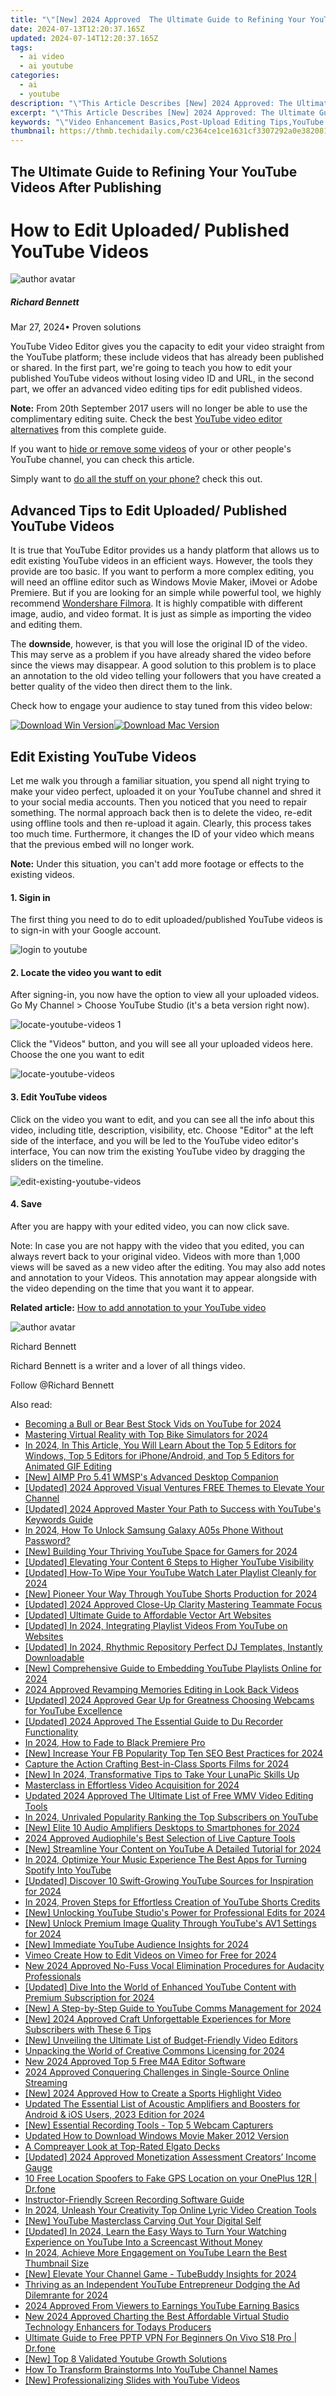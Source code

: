 ```yaml
---
title: "\"[New] 2024 Approved  The Ultimate Guide to Refining Your YouTube Videos After Publishing\""
date: 2024-07-13T12:20:37.165Z
updated: 2024-07-14T12:20:37.165Z
tags:
  - ai video
  - ai youtube
categories:
  - ai
  - youtube
description: "\"This Article Describes [New] 2024 Approved: The Ultimate Guide to Refining Your YouTube Videos After Publishing\""
excerpt: "\"This Article Describes [New] 2024 Approved: The Ultimate Guide to Refining Your YouTube Videos After Publishing\""
keywords: "\"Video Enhancement Basics,Post-Upload Editing Tips,YouTube Quality Upgrade,Engaging Video Content,Optimizing Video Titles,Audience Retention Strategies,Streamlining Video SEO\""
thumbnail: https://thmb.techidaily.com/c2364ce1ce1631cf3307292a0e382081e93d8f200b22ab446d3c669b5473d173.jpg
---
```


## The Ultimate Guide to Refining Your YouTube Videos After Publishing

# How to Edit Uploaded/ Published YouTube Videos

![author avatar](https://images.wondershare.com/filmora/article-images/richard-bennett.jpg)

##### Richard Bennett

 Mar 27, 2024• Proven solutions

YouTube Video Editor gives you the capacity to edit your video straight from the YouTube platform; these include videos that has already been published or shared. In the first part, we're going to teach you how to edit your published YouTube videos without losing video ID and URL, in the second part, we offer an advanced video editing tips for edit published videos.

**Note:** From 20th September 2017 users will no longer be able to use the complimentary editing suite. Check the best [YouTube video editor alternatives](https://tools.techidaily.com/wondershare/filmora/download/) from this complete guide.

If you want to [hide or remove some videos](https://tools.techidaily.com/wondershare/filmora/download/) of your or other people's YouTube channel, you can check this article.

Simply want to [do all the stuff on your phone?](https://tools.techidaily.com/wondershare/filmora/download/) check this out.

## Advanced Tips to Edit Uploaded/ Published YouTube Videos

It is true that YouTube Editor provides us a handy platform that allows us to edit existing YouTube videos in an efficient ways. However, the tools they provide are too basic. If you want to perform a more complex editing, you will need an offline editor such as Windows Movie Maker, iMovei or Adobe Premiere. But if you are looking for an simple while powerful tool, we highly recommend [Wondershare Filmora](https://tools.techidaily.com/wondershare/filmora/download/). It is highly compatible with different image, audio, and video format. It is just as simple as importing the video and editing them.

The **downside**, however, is that you will lose the original ID of the video. This may serve as a problem if you have already shared the video before since the views may disappear. A good solution to this problem is to place an annotation to the old video telling your followers that you have created a better quality of the video then direct them to the link.

Check how to engage your audience to stay tuned from this video below:

[![Download Win Version](https://images.wondershare.com/filmora/guide/download-btn-win.jpg)](https://tools.techidaily.com/wondershare/filmora/download/)[![Download Mac Version](https://images.wondershare.com/filmora/guide/download-btn-mac.jpg)](https://tools.techidaily.com/wondershare/filmora/download/)

## Edit Existing YouTube Videos

Let me walk you through a familiar situation, you spend all night trying to make your video perfect, uploaded it on your YouTube channel and shred it to your social media accounts. Then you noticed that you need to repair something. The normal approach back then is to delete the video, re-edit using offline tools and then re-upload it again. Clearly, this process takes too much time. Furthermore, it changes the ID of your video which means that the previous embed will no longer work.

**Note:** Under this situation, you can't add more footage or effects to the existing videos.

#### 1\. Sigin in

The first thing you need to do to edit uploaded/published YouTube videos is to sign-in with your Google account.

![login to youtube](https://images.wondershare.com/filmora/article-images/sign-in-to-youtube.jpg)

#### 2\. Locate the video you want to edit

After signing-in, you now have the option to view all your uploaded videos. Go My Channel > Choose YouTube Studio (it's a beta version right now).

![locate-youtube-videos 1](https://images.wondershare.com/filmora/article-images/locate-youtube-videos-1.jpg)

Click the "Videos" button, and you will see all your uploaded videos here. Choose the one you want to edit

![locate-youtube-videos](https://images.wondershare.com/filmora/article-images/locate-youtube-videos-2.jpg)

#### 3\. Edit YouTube videos

Click on the video you want to edit, and you can see all the info about this video, including title, description, visibility, etc. Choose "Editor" at the left side of the interface, and you will be led to the YouTube video editor's interface, You can now trim the existing YouTube video by dragging the sliders on the timeline.

![edit-existing-youtube-videos](https://images.wondershare.com/filmora/article-images/edit-existing-youtube-videos-1.jpg)

#### 4\. Save

After you are happy with your edited video, you can now click save.

Note: In case you are not happy with the video that you edited, you can always revert back to your original video. Videos with more than 1,000 views will be saved as a new video after the editing. You may also add notes and annotation to your Videos. This annotation may appear alongside with the video depending on the time that you want it to appear.

**Related article:** [How to add annotation to your YouTube video](https://tools.techidaily.com/wondershare/filmora/download/)

![author avatar](https://images.wondershare.com/filmora/article-images/richard-bennett.jpg)

Richard Bennett

Richard Bennett is a writer and a lover of all things video.

Follow @Richard Bennett


<ins class="adsbygoogle"
     style="display:block"
     data-ad-format="autorelaxed"
     data-ad-client="ca-pub-7571918770474297"
     data-ad-slot="1223367746"></ins>



<ins class="adsbygoogle"
     style="display:block"
     data-ad-client="ca-pub-7571918770474297"
     data-ad-slot="8358498916"
     data-ad-format="auto"
     data-full-width-responsive="true"></ins>



<span class="atpl-alsoreadstyle">Also read:</span>
<div><ul>
<li><a href="https://youtube-sure.techidaily.com/ing-a-bull-or-bear-best-stock-vids-on-youtube-for-2024/"><u>Becoming a Bull or Bear  Best Stock Vids on YouTube for 2024</u></a></li>
<li><a href="https://extra-approaches.techidaily.com/mastering-virtual-reality-with-top-bike-simulators-for-2024/"><u>Mastering Virtual Reality with Top Bike Simulators for 2024</u></a></li>
<li><a href="https://ai-editing-video.techidaily.com/in-2024-in-this-article-you-will-learn-about-the-top-5-editors-for-windows-top-5-editors-for-iphoneandroid-and-top-5-editors-for-animated-gif-editing/"><u>In 2024, In This Article, You Will Learn About the Top 5 Editors for Windows, Top 5 Editors for iPhone/Android, and Top 5 Editors for Animated GIF Editing</u></a></li>
<li><a href="https://extra-resources.techidaily.com/new-aimp-pro-541-wmsps-advanced-desktop-companion/"><u>[New] AIMP Pro 5.41  WMSP's Advanced Desktop Companion</u></a></li>
<li><a href="https://youtube-sure.techidaily.com/ed-2024-approved-visual-ventures-free-themes-to-elevate-your-channel/"><u>[Updated] 2024 Approved  Visual Ventures  FREE Themes to Elevate Your Channel</u></a></li>
<li><a href="https://youtube-sure.techidaily.com/ed-2024-approved-master-your-path-to-success-with-youtubes-keywords-guide/"><u>[Updated] 2024 Approved  Master Your Path to Success with YouTube's Keywords Guide</u></a></li>
<li><a href="https://android-unlock.techidaily.com/in-2024-how-to-unlock-samsung-galaxy-a05s-phone-without-password-by-drfone-android/"><u>In 2024, How To Unlock Samsung Galaxy A05s Phone Without Password?</u></a></li>
<li><a href="https://youtube-sure.techidaily.com/uilding-your-thriving-youtube-space-for-gamers-for-2024/"><u>[New] Building Your Thriving YouTube Space for Gamers for 2024</u></a></li>
<li><a href="https://youtube-sure.techidaily.com/ed-elevating-your-content-6-steps-to-higher-youtube-visibility/"><u>[Updated] Elevating Your Content  6 Steps to Higher YouTube Visibility</u></a></li>
<li><a href="https://youtube-sure.techidaily.com/ed-how-to-wipe-your-youtube-watch-later-playlist-cleanly-for-2024/"><u>[Updated] How-To  Wipe Your YouTube Watch Later Playlist Cleanly for 2024</u></a></li>
<li><a href="https://youtube-sure.techidaily.com/ioneer-your-way-through-youtube-shorts-production-for-2024/"><u>[New] Pioneer Your Way Through YouTube Shorts Production for 2024</u></a></li>
<li><a href="https://vp-tips.techidaily.com/updated-2024-approved-close-up-clarity-mastering-teammate-focus/"><u>[Updated] 2024 Approved  Close-Up Clarity  Mastering Teammate Focus</u></a></li>
<li><a href="https://some-guidance.techidaily.com/updated-ultimate-guide-to-affordable-vector-art-websites/"><u>[Updated] Ultimate Guide to Affordable Vector Art Websites</u></a></li>
<li><a href="https://youtube-sure.techidaily.com/ed-in-2024-integrating-playlist-videos-from-youtube-on-websites/"><u>[Updated] In 2024, Integrating Playlist Videos From YouTube on Websites</u></a></li>
<li><a href="https://youtube-sure.techidaily.com/ed-in-2024-rhythmic-repository-perfect-dj-templates-instantly-downloadable/"><u>[Updated] In 2024, Rhythmic Repository  Perfect DJ Templates, Instantly Downloadable</u></a></li>
<li><a href="https://youtube-sure.techidaily.com/omprehensive-guide-to-embedding-youtube-playlists-online-for-2024/"><u>[New] Comprehensive Guide to Embedding YouTube Playlists Online for 2024</u></a></li>
<li><a href="https://facebook-video-content.techidaily.com/2024-approved-revamping-memories-editing-in-look-back-videos/"><u>2024 Approved  Revamping Memories  Editing in Look Back Videos</u></a></li>
<li><a href="https://youtube-sure.techidaily.com/ed-2024-approved-gear-up-for-greatness-choosing-webcams-for-youtube-excellence/"><u>[Updated] 2024 Approved  Gear Up for Greatness  Choosing Webcams for YouTube Excellence</u></a></li>
<li><a href="https://desktop-recording.techidaily.com/updated-2024-approved-the-essential-guide-to-du-recorder-functionality/"><u>[Updated] 2024 Approved  The Essential Guide to Du Recorder Functionality</u></a></li>
<li><a href="https://ai-editing-video.techidaily.com/in-2024-how-to-fade-to-black-premiere-pro/"><u>In 2024, How to Fade to Black Premiere Pro</u></a></li>
<li><a href="https://facebook-videos.techidaily.com/new-increase-your-fb-popularity-top-ten-seo-best-practices-for-2024/"><u>[New] Increase Your FB Popularity  Top Ten SEO Best Practices for 2024</u></a></li>
<li><a href="https://youtube-sure.techidaily.com/re-the-action-crafting-best-in-class-sports-films-for-2024/"><u>Capture the Action  Crafting Best-in-Class Sports Films for 2024</u></a></li>
<li><a href="https://vp-tips.techidaily.com/new-in-2024-transformative-tips-to-take-your-lunapic-skills-up/"><u>[New] In 2024, Transformative Tips to Take Your LunaPic Skills Up</u></a></li>
<li><a href="https://youtube-sure.techidaily.com/rclass-in-effortless-video-acquisition-for-2024/"><u>Masterclass in Effortless Video Acquisition for 2024</u></a></li>
<li><a href="https://ai-video-tools.techidaily.com/updated-2024-approved-the-ultimate-list-of-free-wmv-video-editing-tools/"><u>Updated 2024 Approved The Ultimate List of Free WMV Video Editing Tools</u></a></li>
<li><a href="https://youtube-sure.techidaily.com/24-unrivaled-popularity-ranking-the-top-subscribers-on-youtube/"><u>In 2024, Unrivaled Popularity  Ranking the Top Subscribers on YouTube</u></a></li>
<li><a href="https://youtube-sure.techidaily.com/lite-10-audio-amplifiers-desktops-to-smartphones-for-2024/"><u>[New] Elite 10 Audio Amplifiers  Desktops to Smartphones for 2024</u></a></li>
<li><a href="https://screen-mirroring-recording.techidaily.com/2024-approved-audiophiles-best-selection-of-live-capture-tools/"><u>2024 Approved  Audiophile's Best Selection of Live Capture Tools</u></a></li>
<li><a href="https://youtube-sure.techidaily.com/treamline-your-content-on-youtube-a-detailed-tutorial-for-2024/"><u>[New] Streamline Your Content on YouTube  A Detailed Tutorial for 2024</u></a></li>
<li><a href="https://youtube-sure.techidaily.com/24-optimize-your-music-experience-the-best-apps-for-turning-spotify-into-youtube/"><u>In 2024, Optimize Your Music Experience  The Best Apps for Turning Spotify Into YouTube</u></a></li>
<li><a href="https://youtube-sure.techidaily.com/ed-discover-10-swift-growing-youtube-sources-for-inspiration-for-2024/"><u>[Updated] Discover 10 Swift-Growing YouTube Sources for Inspiration for 2024</u></a></li>
<li><a href="https://youtube-sure.techidaily.com/24-proven-steps-for-effortless-creation-of-youtube-shorts-credits/"><u>In 2024, Proven Steps for Effortless Creation of YouTube Shorts Credits</u></a></li>
<li><a href="https://youtube-sure.techidaily.com/nlocking-youtube-studios-power-for-professional-edits-for-2024/"><u>[New] Unlocking YouTube Studio's Power for Professional Edits for 2024</u></a></li>
<li><a href="https://youtube-sure.techidaily.com/nlock-premium-image-quality-through-youtubes-av1-settings-for-2024/"><u>[New] Unlock Premium Image Quality Through YouTube's AV1 Settings for 2024</u></a></li>
<li><a href="https://youtube-sure.techidaily.com/mmediate-youtube-audience-insights-for-2024/"><u>[New] Immediate YouTube Audience Insights for 2024</u></a></li>
<li><a href="https://vimeo-videos.techidaily.com/vimeo-create-how-to-edit-videos-on-vimeo-for-free-for-2024/"><u>Vimeo Create  How to Edit Videos on Vimeo for Free for 2024</u></a></li>
<li><a href="https://sound-tweaking.techidaily.com/new-2024-approved-no-fuss-vocal-elimination-procedures-for-audacity-professionals/"><u>New 2024 Approved No-Fuss Vocal Elimination Procedures for Audacity Professionals</u></a></li>
<li><a href="https://youtube-sure.techidaily.com/ed-dive-into-the-world-of-enhanced-youtube-content-with-premium-subscription-for-2024/"><u>[Updated] Dive Into the World of Enhanced YouTube Content with Premium Subscription for 2024</u></a></li>
<li><a href="https://youtube-sure.techidaily.com/-step-by-step-guide-to-youtube-comms-management-for-2024/"><u>[New] A Step-by-Step Guide to YouTube Comms Management for 2024</u></a></li>
<li><a href="https://youtube-sure.techidaily.com/024-approved-craft-unforgettable-experiences-for-more-subscribers-with-these-6-tips/"><u>[New] 2024 Approved  Craft Unforgettable Experiences for More Subscribers with These 6 Tips</u></a></li>
<li><a href="https://youtube-sure.techidaily.com/nveiling-the-ultimate-list-of-budget-friendly-video-editors/"><u>[New] Unveiling the Ultimate List of Budget-Friendly Video Editors</u></a></li>
<li><a href="https://youtube-sure.techidaily.com/king-the-world-of-creative-commons-licensing-for-2024/"><u>Unpacking the World of Creative Commons Licensing for 2024</u></a></li>
<li><a href="https://video-creation-software.techidaily.com/new-2024-approved-top-5-free-m4a-editor-software/"><u>New 2024 Approved Top 5 Free M4A Editor Software</u></a></li>
<li><a href="https://extra-hints.techidaily.com/2024-approved-conquering-challenges-in-single-source-online-streaming/"><u>2024 Approved  Conquering Challenges in Single-Source Online Streaming</u></a></li>
<li><a href="https://youtube-sure.techidaily.com/024-approved-how-to-create-a-sports-highlight-video/"><u>[New] 2024 Approved  How to Create a Sports Highlight Video</u></a></li>
<li><a href="https://sound-tweaking.techidaily.com/updated-the-essential-list-of-acoustic-amplifiers-and-boosters-for-android-and-ios-users-2023-edition-for-2024/"><u>Updated The Essential List of Acoustic Amplifiers and Boosters for Android & iOS Users, 2023 Edition for 2024</u></a></li>
<li><a href="https://visual-screen-recording.techidaily.com/new-essential-recording-tools-top-5-webcam-capturers/"><u>[New] Essential Recording Tools - Top 5 Webcam Capturers</u></a></li>
<li><a href="https://ai-editing-video.techidaily.com/updated-how-to-download-windows-movie-maker-2012-version/"><u>Updated How to Download Windows Movie Maker 2012 Version</u></a></li>
<li><a href="https://games-able.techidaily.com/a-compreayer-look-at-top-rated-elgato-decks/"><u>A Compreayer Look at Top-Rated Elgato Decks</u></a></li>
<li><a href="https://youtube-sure.techidaily.com/ed-2024-approved-monetization-assessment-creators-income-gauge/"><u>[Updated] 2024 Approved  Monetization Assessment  Creators’ Income Gauge</u></a></li>
<li><a href="https://android-location.techidaily.com/10-free-location-spoofers-to-fake-gps-location-on-your-oneplus-12r-drfone-by-drfone-virtual/"><u>10 Free Location Spoofers to Fake GPS Location on your OnePlus 12R | Dr.fone</u></a></li>
<li><a href="https://on-screen-recording.techidaily.com/instructor-friendly-screen-recording-software-guide/"><u>Instructor-Friendly Screen Recording Software Guide</u></a></li>
<li><a href="https://ai-driven-video-production.techidaily.com/in-2024-unleash-your-creativity-top-online-lyric-video-creation-tools/"><u>In 2024, Unleash Your Creativity Top Online Lyric Video Creation Tools</u></a></li>
<li><a href="https://youtube-sure.techidaily.com/outube-masterclass-carving-out-your-digital-self/"><u>[New] YouTube Masterclass  Carving Out Your Digital Self</u></a></li>
<li><a href="https://youtube-sure.techidaily.com/ed-in-2024-learn-the-easy-ways-to-turn-your-watching-experience-on-youtube-into-a-screencast-without-money/"><u>[Updated] In 2024, Learn the Easy Ways to Turn Your Watching Experience on YouTube Into a Screencast Without Money</u></a></li>
<li><a href="https://youtube-sure.techidaily.com/24-achieve-more-engagement-on-youtube-learn-the-best-thumbnail-size/"><u>In 2024, Achieve More Engagement on YouTube  Learn the Best Thumbnail Size</u></a></li>
<li><a href="https://youtube-sure.techidaily.com/levate-your-channel-game-tubebuddy-insights-for-2024/"><u>[New] Elevate Your Channel Game - TubeBuddy Insights for 2024</u></a></li>
<li><a href="https://youtube-sure.techidaily.com/ing-as-an-independent-youtube-entrepreneur-dodging-the-ad-dilemrante-for-2024/"><u>Thriving as an Independent YouTube Entrepreneur  Dodging the Ad Dilemrante for 2024</u></a></li>
<li><a href="https://youtube-stream.techidaily.com/2024-approved-from-viewers-to-earnings-youtube-earning-basics/"><u>2024 Approved  From Viewers to Earnings  YouTube Earning Basics</u></a></li>
<li><a href="https://audio-shaping.techidaily.com/new-2024-approved-charting-the-best-affordable-virtual-studio-technology-enhancers-for-todays-producers/"><u>New 2024 Approved Charting the Best Affordable Virtual Studio Technology Enhancers for Todays Producers</u></a></li>
<li><a href="https://fake-location.techidaily.com/ultimate-guide-to-free-pptp-vpn-for-beginners-on-vivo-s18-pro-drfone-by-drfone-virtual-android/"><u>Ultimate Guide to Free PPTP VPN For Beginners On Vivo S18 Pro | Dr.fone</u></a></li>
<li><a href="https://youtube-sure.techidaily.com/op-8-validated-youtube-growth-solutions/"><u>[New] Top 8 Validated Youtube Growth Solutions</u></a></li>
<li><a href="https://youtube-sure.techidaily.com/o-transform-brainstorms-into-youtube-channel-names/"><u>How To Transform Brainstorms Into YouTube Channel Names</u></a></li>
<li><a href="https://youtube-sure.techidaily.com/rofessionalizing-slides-with-youtube-videos/"><u>[New] Professionalizing Slides with YouTube Videos</u></a></li>
</ul></div>
